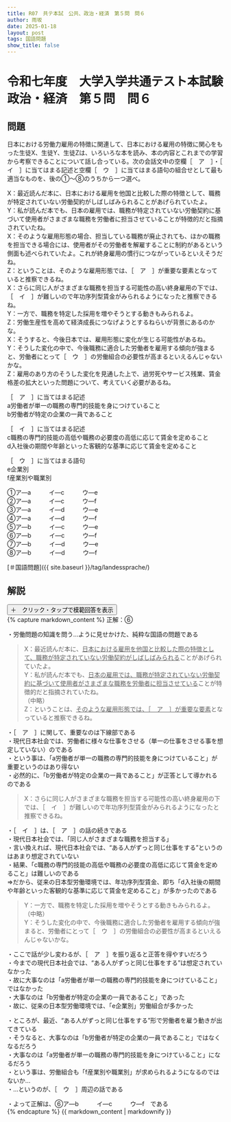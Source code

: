 ```yaml
---
title: R07　共テ本試　公共、政治・経済　第５問　問６
author: 雨坂
date: 2025-01-18
layout: post
tags: 国語問題
show_title: false
---
```

  
# 令和七年度　大学入学共通テスト本試験　政治・経済　第５問　問６  
  
## 問題  
日本における労働力雇用の特徴に関連して、日本における雇用の特徴に関心をもった生徒X、生徒Y、生徒Zは、いろいろな本を読み、本の内容とこれまでの学習から考察できることについて話し合っている。次の会話文中の空欄［　ア　］・［　イ　］に当てはまる記述と空欄［　ウ　］に当てはまる語句の組合せとして最も適当なものを、後の①～⑧のうちから一つ選べ。  
  
X：最近読んだ本に、日本における雇用を他国と比較した際の特徴として、職務が特定されていない労働契約がしばしばみられることがあげられていたよ。  
Y：私が読んだ本でも、日本の雇用では、職務が特定されていない労働契約に基づいて使用者がさまざまな職務を労働者に担当させていることが特徴的だと指摘されていたね。  
X：そのような雇用形態の場合、担当している職務が廃止されても、ほかの職務を担当できる場合には、使用者がその労働者を解雇することに制約があるという側面も述べられていたよ。これが終身雇用の慣行につながっているといえそうだね。  
Z：ということは、そのような雇用形態では、［　ア　］が重要な要素となっていると推察できるね。  
X：さらに同じ人がさまざまな職務を担当する可能性の高い終身雇用の下では、［　イ　］が難しいので年功序列型賃金がみられるようになったと推察できるね。  
Y：一方で、職務を特定した採用を増やそうとする動きもみられるよ。  
Z：労働生産性を高めて経済成長につなげようとするねらいが背景にあるのかな。  
X：そうすると、今後日本では、雇用形態に変化が生じる可能性があるね。  
Y：そうした変化の中で、今後職務に適合した労働者を雇用する傾向が強まると、労働者にとって［　ウ　］の労働組合の必要性が高まるといえるんじゃないかな。  
Z：雇用のあり方のそうした変化を見通した上で、過労死やサービス残業、賃金格差の拡大といった問題について、考えていく必要があるね。  
  
［　ア　］に当てはまる記述  
a労働者が単一の職務の専門的技能を身につけていること  
b労働者が特定の企業の一員であること  
  
［　イ　］に当てはまる記述  
c職務の専門的技能の高低や職務の必要度の高低に応じて賃金を定めること  
d入社後の期間や年齢といった客観的な基準に応じて賃金を定めること  
  
［　ウ　］に当てはまる語句  
e企業別  
f産業別や職業別  
  
①ア―a　　　イ―c　　　ウ―e  
②ア―a　　　イ―c　　　ウ―f  
③ア―a　　　イ―d　　　ウ―e  
④ア―a　　　イ―d　　　ウ―f  
⑤ア―b　　　イ―c　　　ウ―e  
⑥ア―b　　　イ―c　　　ウ―f  
⑦ア―b　　　イ―d　　　ウ―e  
⑧ア―b　　　イ―d　　　ウ―f  
  
[＃国語問題]({{ site.baseurl }}/tag/landessprache/)  
  
## 解説  
<div class="collapsible">
  <button class="collapsible-button">＋　クリック・タップで模範回答を表示</button>
  <div class="collapsible-content">
    {% capture markdown_content %}
正解：⑥  
  
・労働問題の知識を問う…ように見せかけた、純粋な国語の問題である  
  
>X：最近読んだ本に、<u>日本における雇用を他国と比較した際の特徴として、職務が特定されていない労働契約がしばしばみられる</u>ことがあげられていたよ。  
>Y：私が読んだ本でも、<u>日本の雇用では、職務が特定されていない労働契約に基づいて使用者がさまざまな職務を労働者に担当させている</u>ことが特徴的だと指摘されていたね。  
>（中略）  
>Z：ということは、<u>そのような雇用形態では、［　ア　］が重要な要素</u>となっていると推察できるね。  
  
・［　ア　］に関して、重要なのは下線部である  
・現代日本社会では、労働者に様々な仕事をさせる（単一の仕事をさせる事を想定していない）のである  
・という事は、「a労働者が単一の職務の専門的技能を身につけていること」が重要というのはあり得ない  
・必然的に、「b労働者が特定の企業の一員であること」が正答として導かれるのである  
  
>X：さらに同じ人がさまざまな職務を担当する可能性の高い終身雇用の下では、［　イ　］が難しいので年功序列型賃金がみられるようになったと推察できるね。  
  
・［　イ　］は、［　ア　］の話の続きである  
・現代日本社会では、「同じ人がさまざまな職務を担当する」  
・言い換えれば、現代日本社会では、“ある人がずっと同じ仕事をする”というのはあまり想定されていない  
・結果、「c職務の専門的技能の高低や職務の必要度の高低に応じて賃金を定めること」は難しいのである  
⇒だから、従来の日本型労働環境では、年功序列型賃金、即ち「d入社後の期間や年齢といった客観的な基準に応じて賃金を定めること」が多かったのである  
  
>Y：一方で、職務を特定した採用を増やそうとする動きもみられるよ。  
>（中略）  
>Y：そうした変化の中で、今後職務に適合した労働者を雇用する傾向が強まると、労働者にとって［　ウ　］の労働組合の必要性が高まるといえるんじゃないかな。  
  
・ここで話が少し変わるが、［　ア　］を振り返ると正答を得やすいだろう  
・今までの現代日本社会では、“ある人がずっと同じ仕事をする”は想定されていなかった  
・故に大事なのは「a労働者が単一の職務の専門的技能を身につけていること」ではなかった  
・大事なのは「b労働者が特定の企業の一員であること」であった  
・故に、従来の日本型労働環境では、「e企業別」労働組合が多かった  
  
・ところが、最近、“ある人がずっと同じ仕事をする”形で労働者を雇う動きが出てきている  
・そうなると、大事なのは「b労働者が特定の企業の一員であること」ではなくなるだろう  
・大事なのは「a労働者が単一の職務の専門的技能を身につけていること」になるだろう  
・という事は、労働組合も「f産業別や職業別」が求められるようになるのではないか…  
・…というのが、［　ウ　］周辺の話である  
  
・よって正解は、⑥ア―b　　　イ―c　　　ウ―f　である  
    {% endcapture %}
    {{ markdown_content | markdownify }}
  </div>
</div>